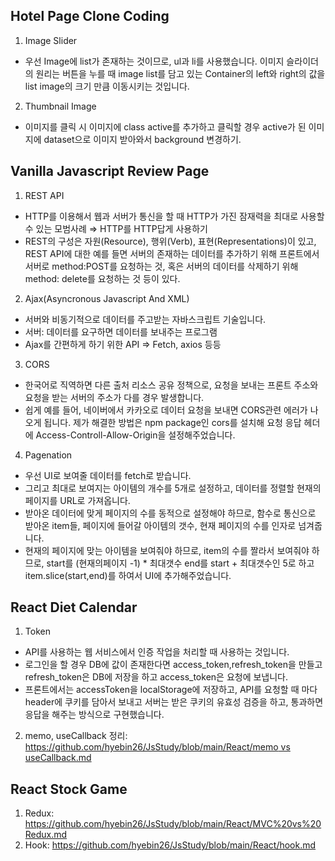 ## Hotel Page Clone Coding

1. Image Slider 
- 우선 Image에 list가 존재하는 것이므로,  ul과 li를 사용했습니다. 이미지 슬라이더의 원리는 버튼을 누를 때 image list를 담고 있는 Container의 left와 right의 값을 list image의 크기 만큼 이동시키는 것입니다.
2. Thumbnail Image 
- 이미지를 클릭 시 이미지에 class active를 추가하고 클릭할 경우 active가 된 이미지에 dataset으로 이미지 받아와서 background 변경하기.

## Vanilla Javascript Review Page

1. REST API 
- HTTP를 이용해서 웹과 서버가 통신을 할 때 HTTP가 가진 잠재력을 최대로 사용할 수 있는 모범사례 ⇒ HTTP를 HTTP답게 사용하기
- REST의 구성은 자원(Resource), 행위(Verb), 표현(Representations)이 있고, REST API에 대한 예를 들면 서버의 존재하는 데이터를 추가하기 위해 프론트에서 서버로 method:POST를 요청하는 것, 혹은 서버의 데이터를 삭제하기 위해 method: delete를 요청하는 것 등이 있다.
2. Ajax(Asyncronous Javascript And XML)
- 서버와 비동기적으로 데이터를 주고받는 자바스크립트 기술입니다.
- 서버: 데이터를 요구하면 데이터를 보내주는 프로그램
- Ajax를 간편하게 하기 위한 API ⇒ Fetch, axios 등등
3. CORS
- 한국어로 직역하면 다른 출처 리소스 공유 정책으로, 요청을 보내는 프론트 주소와 요청을 받는 서버의 주소가 다를 경우 발생합니다.
- 쉽게 예를 들어, 네이버에서 카카오로 데이터 요청을 보내면 CORS관련 에러가 나오게 됩니다. 제가 해결한 방법은 npm package인 cors를 설치해 요청 응답 헤더에 Access-Controll-Allow-Origin을 설정해주었습니다.
4. Pagenation 
- 우선 UI로 보여줄 데이터를 fetch로 받습니다.
- 그리고 최대로 보여지는 아이템의 개수를 5개로  설정하고, 데이터를 정렬할 현재의 페이지를 URL로 가져옵니다.
- 받아온 데이터에 맞게 페이지의 수를 동적으로 설정해야 하므로, 함수로 통신으로 받아온 item들, 페이지에 들어갈 아이템의 갯수, 현재 페이지의 수를 인자로 넘겨줍니다.
- 현재의 페이지에 맞는 아이템을 보여줘야 하므로, item의 수를 짤라서 보여줘야 하므로, start를 (현재의페이지 -1) * 최대갯수 end를 start + 최대갯수인 5로 하고 item.slice(start,end)를 하여서 UI에 추가해주었습니다.

## React Diet Calendar

1. Token
- API를 사용하는 웹 서비스에서 인증 작업을 처리할 때 사용하는 것입니다.
- 로그인을 할 경우 DB에 값이 존재한다면 access_token,refresh_token을 만들고 refresh_token은 DB에 저장을 하고 access_token은 요청에 보냅니다.
- 프론트에서는 accessToken을 localStorage에 저장하고, API를 요청할 때 마다 header에 쿠키를 담아서 보내고 서버는 받은 쿠키의 유효성 검증을 하고, 통과하면 응답을 해주는 방식으로 구현했습니다.
2. memo, useCallback
정리: [https://github.com/hyebin26/JsStudy/blob/main/React/memo vs useCallback.md](https://github.com/hyebin26/JsStudy/blob/main/React/memo%20vs%20useCallback.md)

## React Stock Game
1. Redux: https://github.com/hyebin26/JsStudy/blob/main/React/MVC%20vs%20Redux.md
2. Hook: https://github.com/hyebin26/JsStudy/blob/main/React/hook.md
